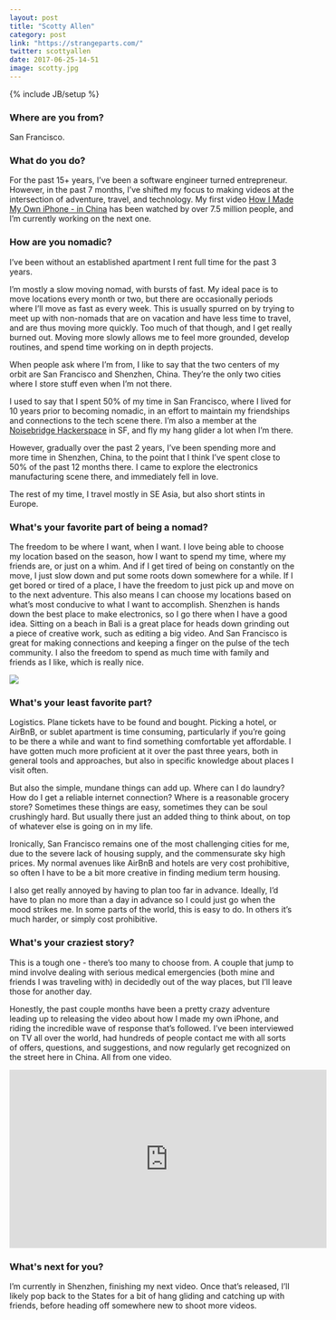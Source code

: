 ```yaml
---
layout: post
title: "Scotty Allen"
category: post
link: "https://strangeparts.com/"
twitter: scottyallen
date: 2017-06-25-14-51
image: scotty.jpg
---
```

{% include JB/setup %}

### Where are you from?

San Francisco.

### What do you do?

For the past 15+ years, I’ve been a software engineer turned entrepreneur. However, in the past 7 months, I’ve shifted my focus to making videos at the intersection of adventure, travel, and technology. My first video [How I Made My Own iPhone - in China](https://www.youtube.com/watch?v=leFuF-zoVzA) has been watched by over 7.5 million people, and I’m currently working on the next one.

### How are you nomadic?

I’ve been without an established apartment I rent full time for the past 3 years.

I’m mostly a slow moving nomad, with bursts of fast. My ideal pace is to move locations every month or two, but there are occasionally periods where I’ll move as fast as every week. This is usually spurred on by trying to meet up with non-nomads that are on vacation and have less time to travel, and are thus moving more quickly. Too much of that though, and I get really burned out. Moving more slowly allows me to feel more grounded, develop routines, and spend time working on in depth projects.

When people ask where I’m from, I like to say that the two centers of my orbit are San Francisco and Shenzhen, China. They’re the only two cities where I store stuff even when I’m not there.

I used to say that I spent 50% of my time in San Francisco, where I lived for 10 years prior to becoming nomadic, in an effort to maintain my friendships and connections to the tech scene there. I’m also a member at the [Noisebridge Hackerspace](https://www.noisebridge.net/) in SF, and fly my hang glider a lot when I’m there.

However, gradually over the past 2 years, I’ve been spending more and more time in Shenzhen, China, to the point that I think I’ve spent close to 50% of the past 12 months there. I came to explore the electronics manufacturing scene there, and immediately fell in love.

The rest of my time, I travel mostly in SE Asia, but also short stints in Europe.

### What's your favorite part of being a nomad?

The freedom to be where I want, when I want. I love being able to choose my location based on the season, how I want to spend my time, where my friends are, or just on a whim. And if I get tired of being on constantly on the move, I just slow down and put some roots down somewhere for a while. If I get bored or tired of a place, I have the freedom to just pick up and move on to the next adventure. This also means I can choose my locations based on what’s most conducive to what I want to accomplish. Shenzhen is hands down the best place to make electronics, so I go there when I have a good idea. Sitting on a beach in Bali is a great place for heads down grinding out a piece of creative work, such as editing a big video. And San Francisco is great for making connections and keeping a finger on the pulse of the tech community. I also the freedom to spend as much time with family and friends as I like, which is really nice.

<img src="{{ BASE_PATH }}/assets/img/posts/scotty-alt.jpg" class="inner-post-image" />

### What's your least favorite part?

Logistics. Plane tickets have to be found and bought. Picking a hotel, or AirBnB, or sublet apartment is time consuming, particularly if you’re going to be there a while and want to find something comfortable yet affordable. I have gotten much more proficient at it over the past three years, both in general tools and approaches, but also in specific knowledge about places I visit often.

But also the simple, mundane things can add up. Where can I do laundry? How do I get a reliable internet connection? Where is a reasonable grocery store? Sometimes these things are easy, sometimes they can be soul crushingly hard. But usually there just an added thing to think about, on top of whatever else is going on in my life.

Ironically, San Francisco remains one of the most challenging cities for me, due to the severe lack of housing supply, and the commensurate sky high prices. My normal avenues like AirBnB and hotels are very cost prohibitive, so often I have to be a bit more creative in finding medium term housing.

I also get really annoyed by having to plan too far in advance. Ideally, I’d have to plan no more than a day in advance so I could just go when the mood strikes me. In some parts of the world, this is easy to do. In others it’s much harder, or simply cost prohibitive.

### What's your craziest story?

This is a tough one - there’s too many to choose from. A couple that jump to mind involve dealing with serious medical emergencies (both mine and friends I was traveling with) in decidedly out of the way places, but I’ll leave those for another day.

Honestly, the past couple months have been a pretty crazy adventure leading up to releasing the video about how I made my own iPhone, and riding the incredible wave of response that’s followed. I’ve been interviewed on TV all over the world, had hundreds of people contact me with all sorts of offers, questions, and suggestions, and now regularly get recognized on the street here in China. All from one video.

<iframe width="560" height="315" src="https://www.youtube.com/embed/leFuF-zoVzA" frameborder="0" allowfullscreen></iframe>

### What's next for you?

I’m currently in Shenzhen, finishing my next video. Once that’s released, I’ll likely pop back to the States for a bit of hang gliding and catching up with friends, before heading off somewhere new to shoot more videos.
